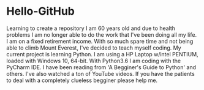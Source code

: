 # Hello-GitHub
Learning to create a repository
I am 60 years old and due to health problems I am no longer able to do the work that I've been doing all my life. I am on a fixed
retirement income. With so much spare time and not being able to climb Mount Everest, I've decided to teach myself coding. My current
project is learning Python. I am using a HP Laptop w/intel PENTIUM, loaded with Windows 10, 64-bit. With Python3.6 I am coding with the
PyCharm IDE. I have been reading from 'A Begginer's Guide to Python' and others. I've also watched a ton of YouTube videos. If you
have the patients to deal with a completely clueless begginer please help me.
